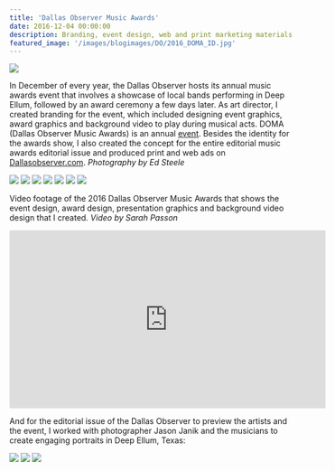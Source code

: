 ```yaml
---
title: 'Dallas Observer Music Awards'
date: 2016-12-04 00:00:00
description: Branding, event design, web and print marketing materials for the Dallas Observer's annual music event
featured_image: '/images/blogimages/DO/2016_DOMA_ID.jpg'
---
```


![](/images/blogimages/DO/2016_DOMA_leonbridges.png)

In December of every year, the Dallas Observer hosts its annual music awards event that involves a showcase of local bands performing in Deep Ellum, followed by an award ceremony a few days later. As art director, I created branding for the event, which included designing event graphics, award graphics and background video to play during musical acts. DOMA (Dallas Observer Music Awards) is an annual [event](https://www.dallasobservermusicawards.com/). Besides the identity for the awards show, I also created the concept for the entire editorial music awards editorial issue and produced print and web ads on [Dallasobserver.com](http://www.dallasobserver.com). <i>Photography by Ed Steele</i>

<div class="gallery" data-columns="3">
	<img src="/images/blogimages/DO/2016_DOMA_bombfactory.png">
	<img src="/images/blogimages/DO/2016_DOMA_dezi5.png">
	<img src="/images/blogimages/DO/2016_DOMA_samlao.png">
	<img src="/images/blogimages/DO/2016_DOMA_samlao2.png">
	<img src="/images/blogimages/DO/2016_DOMA_Sikwitit.png">
	<img src="/images/blogimages/DO/2016_DOMA_stage.png">
	<img src="/images/blogimages/DO/2016_DOMA_awards.png">
</div>


Video footage of the 2016 Dallas Observer Music Awards that shows the event design, award design, presentation graphics and background video design that I created. <i>Video by Sarah Passon</i>

<iframe width="560" height="315" src="https://www.youtube.com/embed/5iWKgR8d8Ag" frameborder="0" allow="accelerometer; autoplay; encrypted-media; gyroscope; picture-in-picture" allowfullscreen></iframe>

And for the editorial issue of the Dallas Observer to preview the artists and the event, I worked with photographer Jason Janik and the musicians to create engaging portraits in Deep Ellum, Texas:

<div class="gallery" data-columns="1">
	<img src="/images/blogimages/DO/2016_DOMA_cover.png">
	<img src="/images/blogimages/DO/2016_DOMA_edit1.png">
	<img src="/images/blogimages/DO/2016_DOMA_edit2.png">

</div>